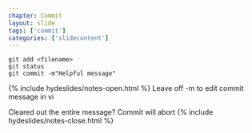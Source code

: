 ```yaml
---
chapter: Commit
layout: slide
tags: ['commit']
categories: ['slidecontent']
---
```


	git add <filename>
	git status
	git commit -m"Helpful message"

{% include hydeslides/notes-open.html %}
Leave off -m to edit commit message in vi

Cleared out the entire message? Commit will abort
{% include hydeslides/notes-close.html %}